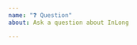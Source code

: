 ```yaml
---
name: "❓ Question"
about: Ask a question about InLong

---
```


<!--
Welcome to InLong community!
Please try to describe your question in English and start the title with
[question].
-->

